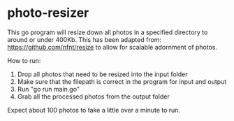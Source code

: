 # photo-resizer
This go program will resize down all photos in a specified directory to around or under 400Kb. This has been adapted from: https://github.com/nfnt/resize to allow for scalable adornment of photos.

How to run:

1. Drop all photos that need to be resized into the input folder
2. Make sure that the filepath is correct in the program for input and output
3. Run "go run main.go"
4. Grab all the processed photos from the output folder


Expect about 100 photos to take a little over a minute to run.
